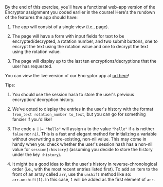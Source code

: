 By the end of this exercise, you'll have a functional web-app version of the
Encryptor assignment you coded earlier in the course! Here's the rundown of the
features the app should have:

1. The app will consist of a single view (i.e., page).

2. The page will have a form with input fields for text to be encrypted/decrypted,
a rotation number, and two submit buttons, one to encrypt the text using the
rotation value and one to decrypt the text using the rotation value.

3. The page will display up to the last ten encryptions/decryptions that the
user has requested.

You can view the live version of our Encryptor app at [url here](http://www.what.com)!

Tips:

1. You should use the session hash to store the user's previous encryption/
decryption history.

2. We've opted to display the entries in the user's history with the format
```from_text rotation_number to_text```, but you can go for something fancier
if you'd like!

3. The code ```a ||= "hello"``` will assign ```a``` to the value ```"hello"``` if
```a``` is neither ```false``` nor ```nil```. This is a fast and elegant method
for initializing a variable without overwriting a pre-existing, non-nil value.
This may come in handy when you check whether the user's session hash has a
non-nil value for ```session[:history]``` (assuming you decide to store the
history under the key ```:history```).

4. It might be a good idea to list the user's history in reverse-chronological
order (i.e., with the most recent entries listed first). To add an item to the
front of an array called ```arr```, use the ```unshift``` method like so:
```arr.unshift(1)```. In this case, ```1``` will be added as the first element
of ```arr```.
